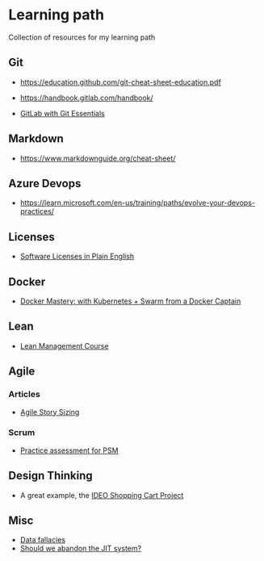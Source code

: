 # Learning path
Collection of resources for my learning path

## Git

* https://education.github.com/git-cheat-sheet-education.pdf

* https://handbook.gitlab.com/handbook/

* [GitLab with Git Essentials](https://university.gitlab.com/learn/course/gitlab-with-git-essentials-s2)

## Markdown

* https://www.markdownguide.org/cheat-sheet/

## Azure Devops

* https://learn.microsoft.com/en-us/training/paths/evolve-your-devops-practices/

## Licenses

* [Software Licenses in Plain English](https://www.tldrlegal.com/)

## Docker

* [Docker Mastery: with Kubernetes + Swarm from a Docker Captain](https://www.udemy.com/course/docker-mastery/)

## Lean

* [Lean Management Course](https://www.udemy.com/course/lean-management-z/)

## Agile

### Articles

* [Agile Story Sizing](https://medium.com/@nrcantor/agile-story-sizing-d079e459753e)

### Scrum

* [Practice assessment for PSM](https://www.scrum.org/open-assessments/scrum-open)

## Design Thinking

* A great example, the [IDEO Shopping Cart Project](https://www.youtube.com/watch?v=W6EgoiPxNDs)

## Misc

* [Data fallacies](https://www.litera.com/blog/quick-guide-data-fallacies-and-how-avoid-them)
* [Should we abandon the JIT system?](https://thelondonfinancial.com/business/should-we-abandon-the-just-in-time-system)


